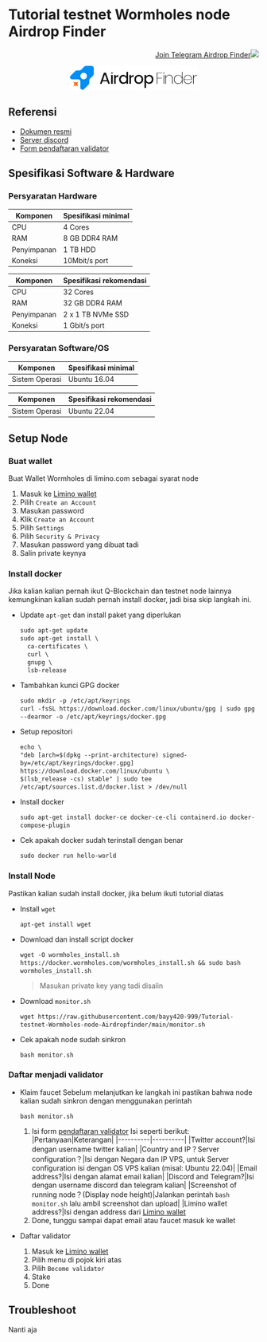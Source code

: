 # Tutorial testnet Wormholes node Airdrop Finder

<p style="font-size:14px" align="right">
<a href="https://t.me/airdropfind" target="_blank">Join Telegram Airdrop Finder<img src="https://user-images.githubusercontent.com/50621007/183283867-56b4d69f-bc6e-4939-b00a-72aa019d1aea.png" width="30"/></a>
</p>

<p align="center">
  <img height="auto" width="auto" src="https://raw.githubusercontent.com/bayy420-999/airdropfind/main/NavIcon.png">
</p>

## Referensi

* [Dokumen resmi](https://www.wormholes.com/docs/install/run/index.html)
* [Server discord](https://discord.gg/gQBKvgffp7)
* [Form pendaftaran validator](https://forms.gle/pqkKWLxdztXszgyK6)

## Spesifikasi Software & Hardware

### Persyaratan Hardware

| Komponen | Spesifikasi minimal |
|----------|---------------------|
|CPU|4 Cores|
|RAM|8 GB DDR4 RAM|
|Penyimpanan|1 TB HDD|
|Koneksi|10Mbit/s port|

| Komponen | Spesifikasi rekomendasi |
|----------|---------------------|
|CPU|32 Cores|
|RAM|32 GB DDR4 RAM|
|Penyimpanan|2 x 1 TB NVMe SSD|
|Koneksi|1 Gbit/s port|

### Persyaratan Software/OS

| Komponen | Spesifikasi minimal |
|----------|---------------------|
|Sistem Operasi|Ubuntu 16.04|

| Komponen | Spesifikasi rekomendasi |
|----------|---------------------|
|Sistem Operasi|Ubuntu 22.04|

## Setup Node

### Buat wallet

Buat Wallet Wormholes di limino.com sebagai syarat node

1. Masuk ke [Limino wallet](https://limino.com/#/wallet)
2. Pilih `Create an Account`
3. Masukan password 
4. Klik `Create an Account`
5. Pilih `Settings`
6. Pilih `Security & Privacy` 
7. Masukan password yang dibuat tadi 
8. Salin private keynya

### Install docker

Jika kalian kalian pernah ikut Q-Blockchain dan testnet node lainnya kemungkinan kalian sudah pernah install docker, jadi bisa skip langkah ini.

* Update `apt-get` dan install paket yang diperlukan
  ```console
  sudo apt-get update
  sudo apt-get install \
    ca-certificates \
    curl \
    gnupg \
    lsb-release
  ```
* Tambahkan kunci GPG docker
  ```console
  sudo mkdir -p /etc/apt/keyrings
  curl -fsSL https://download.docker.com/linux/ubuntu/gpg | sudo gpg --dearmor -o /etc/apt/keyrings/docker.gpg
  ```
* Setup repositori
  ```console
  echo \
  "deb [arch=$(dpkg --print-architecture) signed-by=/etc/apt/keyrings/docker.gpg] https://download.docker.com/linux/ubuntu \
  $(lsb_release -cs) stable" | sudo tee /etc/apt/sources.list.d/docker.list > /dev/null
  ```
* Install docker
  ```console
  sudo apt-get install docker-ce docker-ce-cli containerd.io docker-compose-plugin
  ```
* Cek apakah docker sudah terinstall dengan benar
  ```console
  sudo docker run hello-world
  ```

### Install Node

Pastikan kalian sudah install docker, jika belum ikuti tutorial diatas

* Install `wget`
  ```console
  apt-get install wget
  ```
* Download dan install script docker
  ```console
  wget -O wormholes_install.sh https://docker.wormholes.com/wormholes_install.sh && sudo bash wormholes_install.sh
  ```

  > Masukan private key yang tadi disalin
* Download `monitor.sh`
  ```console
  wget https://raw.githubusercontent.com/bayy420-999/Tutorial-testnet-Wormholes-node-Airdropfinder/main/monitor.sh
  ```
* Cek apakah node sudah sinkron
  ```console
  bash monitor.sh
  ```

### Daftar menjadi validator

* Klaim faucet
  Sebelum melanjutkan ke langkah ini pastikan bahwa node kalian sudah sinkron dengan menggunakan perintah
  ```console
  bash monitor.sh
  ```
  1. Isi form [pendaftaran validator](https://forms.gle/pqkKWLxdztXszgyK6)
     Isi seperti berikut:
     |Pertanyaan|Keterangan|
     |----------|----------|
     |Twitter account?|Isi dengan username twitter kalian|
     |Country and IP？Server configuration？|Isi dengan Negara dan IP VPS, untuk Server configuration isi dengan OS VPS kalian (misal: Ubuntu 22.04)|
     |Email address?|Isi dengan alamat email kalian|
     |Discord and Telegram?|Isi dengan username discord dan telegram kalian|
     |Screenshot of running node？(Display node height)|Jalankan perintah `bash monitor.sh` lalu ambil screenshot dan upload|
     |Limino wallet address?|Isi dengan address dari [Limino wallet](https://limino.com/#/wallet)
  2. Done, tunggu sampai dapat email atau faucet masuk ke wallet

* Daftar validator
  1. Masuk ke [Limino wallet](https://limino.com/#/wallet)
  2. Pilih menu di pojok kiri atas 
  3. Pilih `Become validator`
  4. Stake
  5. Done

## Troubleshoot
Nanti aja
